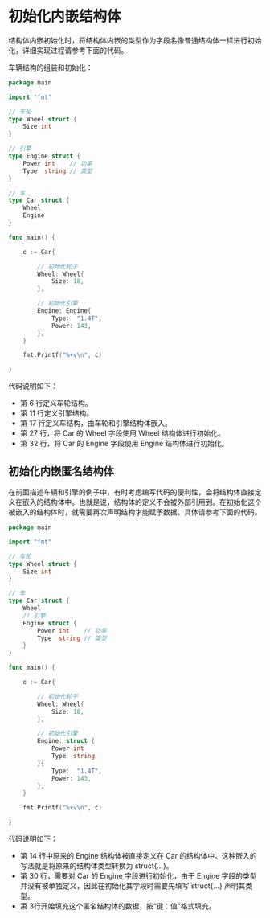 # 初始化内嵌结构体

结构体内嵌初始化时，将结构体内嵌的类型作为字段名像普通结构体一样进行初始化，详细实现过程请参考下面的代码。

车辆结构的组装和初始化：

```go
package main

import "fmt"

// 车轮
type Wheel struct {
    Size int
}

// 引擎
type Engine struct {
    Power int    // 功率
    Type  string // 类型
}

// 车
type Car struct {
    Wheel
    Engine
}

func main() {

    c := Car{

        // 初始化轮子
        Wheel: Wheel{
            Size: 18,
        },

        // 初始化引擎
        Engine: Engine{
            Type:  "1.4T",
            Power: 143,
        },
    }

    fmt.Printf("%+v\n", c)

}
```

代码说明如下：

- 第 6 行定义车轮结构。
- 第 11 行定义引擎结构。
- 第 17 行定义车结构，由车轮和引擎结构体嵌入。
- 第 27 行，将 Car 的 Wheel 字段使用 Wheel 结构体进行初始化。
- 第 32 行，将 Car 的 Engine 字段使用 Engine 结构体进行初始化。

## 初始化内嵌匿名结构体

在前面描述车辆和引擎的例子中，有时考虑编写代码的便利性，会将结构体直接定义在嵌入的结构体中。也就是说，结构体的定义不会被外部引用到。在初始化这个被嵌入的结构体时，就需要再次声明结构才能赋予数据。具体请参考下面的代码。

```go
package main

import "fmt"

// 车轮
type Wheel struct {
    Size int
}

// 车
type Car struct {
    Wheel
    // 引擎
    Engine struct {
        Power int    // 功率
        Type  string // 类型
    }
}

func main() {

    c := Car{

        // 初始化轮子
        Wheel: Wheel{
            Size: 18,
        },

        // 初始化引擎
        Engine: struct {
            Power int
            Type  string
        }{
            Type:  "1.4T",
            Power: 143,
        },
    }

    fmt.Printf("%+v\n", c)

}
```

代码说明如下：

- 第 14 行中原来的 Engine 结构体被直接定义在 Car 的结构体中。这种嵌入的写法就是将原来的结构体类型转换为 struct{…}。
- 第 30 行，需要对 Car 的 Engine 字段进行初始化，由于 Engine 字段的类型并没有被单独定义，因此在初始化其字段时需要先填写 struct{…} 声明其类型。
- 第 3行开始填充这个匿名结构体的数据，按“键：值”格式填充。